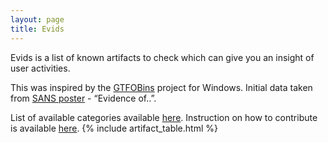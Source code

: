 ```yaml
---
layout: page
title: Evids
---
```


Evids is a list of known artifacts to check which can give you an insight of user activities. 

This was inspired by the [GTFOBins](https://gtfobins.github.io/) project for Windows. Initial data taken from [SANS poster](https://www.sans.org/security-resources/posters/windows-forensics-evidence-of/75/download) - “Evidence of..”.

List of available categories available [here](/categories/). Instruction on how to contribute is available [here](/contribute/).
{% include artifact_table.html %}
